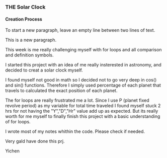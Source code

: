 ### THE Solar Clock
#### Creation Process
To start a new paragraph, leave an empty line between two lines of text.

This is a new paragraph.

This week is me really challenging myself with for loops and all comparison and definition symbols. 

I started this project with an idea of me really insterested in astronomy, and decided to creat a solar clock myself. 

I found myself not good in math so I decided not to go very deep in cos() and sin() functions. Therefore I simply used percentage of each planet that travels to calculated the exact position of each planet. 

The for loops are really frustrated me a lot. Since I use P (planet fixed revolve period) as my variable for total time traveled I found myself stuck 2 hrs for not having the "Y","D","Hr" value add up as expected. But its really worth for me myself to finally finish this project with a basic understanding of for loops. 

I wrote most of my notes whithin the code. Please check if needed. 

Very gald have done this prj. 

Yichen

